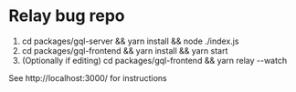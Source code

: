 Relay bug repo
==============
1. cd packages/gql-server && yarn install && node ./index.js
2. cd packages/gql-frontend && yarn install && yarn start
3. (Optionally if editing) cd packages/gql-frontend && yarn relay --watch

See http://localhost:3000/ for instructions